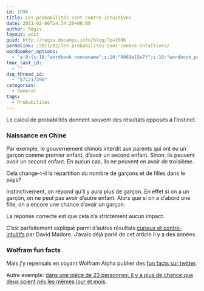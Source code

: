 ```yaml
---
id: 1696
title: Les probabilités sont contre-intuitives
date: 2011-02-06T14:14:26+00:00
author: Régis
layout: post
guid: http://regis.decamps.info/blog/?p=1696
permalink: /2011/02/les-probabilites-sont-contre-intuitives/
wordbooker_options:
  - 'a:8:{s:18:"wordbook_noncename";s:10:"0069e15e7f";s:18:"wordbook_page_post";s:4:"-100";s:18:"wordbook_orandpage";s:1:"2";s:23:"wordbook_default_author";s:1:"1";s:23:"wordbook_extract_length";s:3:"256";s:19:"wordbook_actionlink";s:3:"300";s:18:"wordbook_attribute";s:0:"";s:29:"wordbooker_status_update_text";s:33:"New blog post :  %title% - %link%";}'
tmac_last_id:
  - ""
dsq_thread_id:
  - "571217390"
categories:
  - Général
tags:
  - Probabilités
---
```

Le calcul de probabilités donnent souvent des résultats opposés à l’instinct.

### Naissance en Chine

Par exemple, le gouvernement chinois interdit aux parents qui ont eu un garçon comme premier enfant, d’avoir un second enfant. Sinon, ils peuvent avoir un second enfant. En aucun cas, ils ne peuvent en avoir de troisième.

Cela change-t-il la répartition du nombre de garçons et de filles dans le pays?

Instinctivement, on répond qu’il y aura plus de garçon. En effet si on a un garçon, on ne peut pas avoir d’autre enfant. Alors que si on a d’abord une fille, on a encore une chance d’avoir un garçon.

La réponse correcte est que cela n’a strictement aucun impact. 

C’est parfaitement expliqué parmi d’autres résultats [curieux et contre-intuitifs](http://www.madore.org/~david/math/proba.html) par David Madore. J’avais déjà parlé de cet article il y a des années.

### Wolfram fun facts

Mais j’y repensais en voyant Wolfram Alpha publier des [fun facts sur twitter](http://twitter.com/#!/WolframFunFacts). 

Autre exemple: [dans une pièce de 23 personnes; il y a plus de chance que deux soient nés les mêmes jour et mois](http://www.wolframalpha.com/input/?i=same+birthday&f1=23&x=6&y=7&f=BirthdayProblem.n_23).
